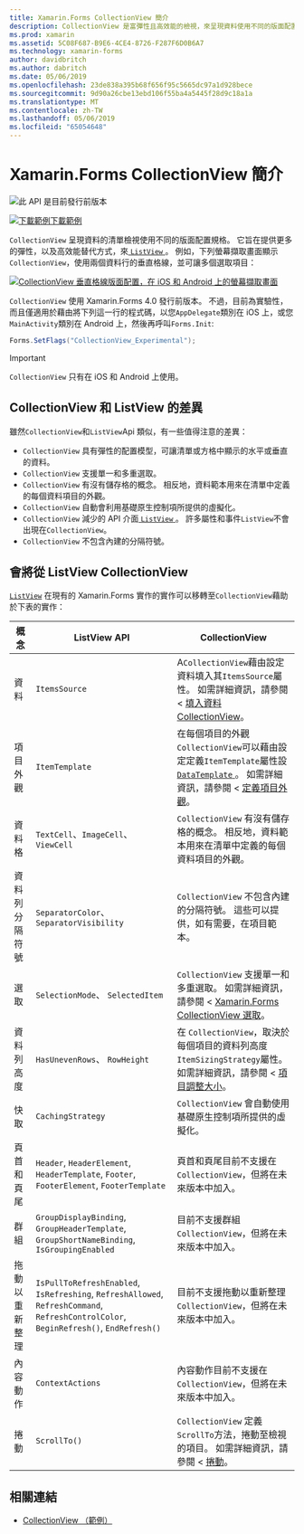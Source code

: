 ```yaml
---
title: Xamarin.Forms CollectionView 簡介
description: CollectionView 是富彈性且高效能的檢視，來呈現資料使用不同的版面配置規格的清單。
ms.prod: xamarin
ms.assetid: 5C08F687-B9E6-4CE4-8726-F287F6D0B6A7
ms.technology: xamarin-forms
author: davidbritch
ms.author: dabritch
ms.date: 05/06/2019
ms.openlocfilehash: 23de838a395b68f656f95c5665dc97a1d928bece
ms.sourcegitcommit: 9d90a26cbe13ebd106f55ba4a5445f28d9c18a1a
ms.translationtype: MT
ms.contentlocale: zh-TW
ms.lasthandoff: 05/06/2019
ms.locfileid: "65054648"
---
```

# <a name="xamarinforms-collectionview-introduction"></a>Xamarin.Forms CollectionView 簡介

![](~/media/shared/preview.png "此 API 是目前發行前版本")

[![下載範例](~/media/shared/download.png)下載範例](https://github.com/xamarin/xamarin-forms-samples/tree/forms40/UserInterface/CollectionViewDemos/)

`CollectionView` 呈現資料的清單檢視使用不同的版面配置規格。 它旨在提供更多的彈性，以及高效能替代方式，來[ `ListView` ](xref:Xamarin.Forms.ListView)。 例如，下列螢幕擷取畫面顯示`CollectionView`，使用兩個資料行的垂直格線，並可讓多個選取項目：

[![CollectionView 垂直格線版面配置，在 iOS 和 Android 上的螢幕擷取畫面](introduction-images/verticalgrid-multipleselection.png "CollectionView 垂直格線版面配置與多個選取項目")](introduction-images/verticalgrid-multipleselection-large.png#lightbox "CollectionView 垂直格線版面配置與多個選取項目")

`CollectionView` 使用 Xamarin.Forms 4.0 發行前版本。 不過，目前為實驗性，而且僅適用於藉由將下列這一行的程式碼，以您`AppDelegate`類別在 iOS 上，或您`MainActivity`類別在 Android 上，然後再呼叫`Forms.Init`:

```csharp
Forms.SetFlags("CollectionView_Experimental");
```

> [!IMPORTANT]
> `CollectionView` 只有在 iOS 和 Android 上使用。

## <a name="collectionview-and-listview-differences"></a>CollectionView 和 ListView 的差異

雖然`CollectionView`和`ListView`Api 類似，有一些值得注意的差異：

- `CollectionView` 具有彈性的配置模型，可讓清單或方格中顯示的水平或垂直的資料。
- `CollectionView` 支援單一和多重選取。
- `CollectionView` 有沒有儲存格的概念。 相反地，資料範本用來在清單中定義的每個資料項目的外觀。
- `CollectionView` 自動會利用基礎原生控制項所提供的虛擬化。
- `CollectionView` 減少的 API 介面[ `ListView` ](xref:Xamarin.Forms.ListView)。 許多屬性和事件`ListView`不會出現在`CollectionView`。
- `CollectionView` 不包含內建的分隔符號。

## <a name="move-from-listview-to-collectionview"></a>會將從 ListView CollectionView

[`ListView`](xref:Xamarin.Forms.ListView) 在現有的 Xamarin.Forms 實作的實作可以移轉至`CollectionView`藉助於下表的實作：

| 概念 | ListView API | CollectionView |
|---|---|---|
| 資料 | `ItemsSource` | A`CollectionView`藉由設定資料填入其`ItemsSource`屬性。 如需詳細資訊，請參閱 <<c0> [ 填入資料 CollectionView](populate-data.md#populate-a-collectionview-with-data)。 |
| 項目外觀 | `ItemTemplate` | 在每個項目的外觀`CollectionView`可以藉由設定定義`ItemTemplate`屬性設[ `DataTemplate` ](xref:Xamarin.Forms.DataTemplate)。 如需詳細資訊，請參閱 <<c0> [ 定義項目外觀](populate-data.md#define-item-appearance)。 |
| 資料格 | `TextCell`、`ImageCell`、`ViewCell` | `CollectionView` 有沒有儲存格的概念。 相反地，資料範本用來在清單中定義的每個資料項目的外觀。 |
| 資料列分隔符號 | `SeparatorColor`、 `SeparatorVisibility` | `CollectionView` 不包含內建的分隔符號。 這些可以提供，如有需要，在項目範本。 |
| 選取 | `SelectionMode`、 `SelectedItem` | `CollectionView` 支援單一和多重選取。 如需詳細資訊，請參閱 < [Xamarin.Forms CollectionView 選取](selection.md)。 |
| 資料列高度 | `HasUnevenRows`、 `RowHeight` | 在  `CollectionView`，取決於每個項目的資料列高度`ItemSizingStrategy`屬性。 如需詳細資訊，請參閱 <<c0> [ 項目調整大小](layout.md#item-sizing)。|
| 快取 | `CachingStrategy` | `CollectionView` 會自動使用基礎原生控制項所提供的虛擬化。 |
| 頁首和頁尾 | `Header`, `HeaderElement`, `HeaderTemplate`, `Footer`, `FooterElement`, `FooterTemplate` | 頁首和頁尾目前不支援在`CollectionView`，但將在未來版本中加入。|
| 群組 | `GroupDisplayBinding`, `GroupHeaderTemplate`, `GroupShortNameBinding`, `IsGroupingEnabled` | 目前不支援群組`CollectionView`，但將在未來版本中加入。 |
| 拖動以重新整理 | `IsPullToRefreshEnabled`, `IsRefreshing`, `RefreshAllowed`, `RefreshCommand`, `RefreshControlColor`, `BeginRefresh()`, `EndRefresh()` | 目前不支援拖動以重新整理`CollectionView`，但將在未來版本中加入。 |
| 內容動作 | `ContextActions` | 內容動作目前不支援在`CollectionView`，但將在未來版本中加入。 |
| 捲動 | `ScrollTo()` | `CollectionView` 定義`ScrollTo`方法，捲動至檢視的項目。 如需詳細資訊，請參閱 <<c0> [ 捲動](scrolling.md)。 |

## <a name="related-links"></a>相關連結

- [CollectionView （範例）](https://github.com/xamarin/xamarin-forms-samples/tree/forms40/UserInterface/CollectionViewDemos/)
